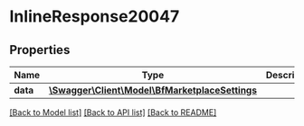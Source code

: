 # InlineResponse20047

## Properties
Name | Type | Description | Notes
------------ | ------------- | ------------- | -------------
**data** | [**\Swagger\Client\Model\BfMarketplaceSettings**](BfMarketplaceSettings.md) |  | [optional] 

[[Back to Model list]](../../README.md#documentation-for-models) [[Back to API list]](../../README.md#documentation-for-api-endpoints) [[Back to README]](../../README.md)

